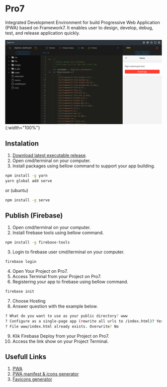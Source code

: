 # Pro7
Integrated Development Environment for build Progressive Web Application (PWA) based on Framework7. It enables user to design, develop, debug, test, and release application quickly.

![alt text](https://raw.githubusercontent.com/NowDB/Pro7/master/www/img/ide.png "Pro7 IDE"){:width="100%"}

## Instalation
1. [Download latest executable release](https://github.com/NowDB/Pro7/releases).
2. Open cmd/terminal on your computer.
3. Install packages using bellow command to support your app building.
```sh
npm install -g yarn
yarn global add serve
```
or (ubuntu)
```sh
npm install -g serve
```

## Publish (Firebase)
1. Open cmd/terminal on your computer.
2. Install firebase tools using bellow command.
```sh
npm install -g firebase-tools
```
3. Login to firebase user cmd/terminal on your computer.
```sh
firebase login
```
4. Open Your Project on Pro7.
5. Access Terminal from your Project on Pro7.
6. Registering your app to firebase using bellow command.
```sh
firebase init
```
7. Choose Hosting
8. Answer question with the example below.
```sh
? What do you want to use as your public directory? www
? Configure as a single-page app (rewrite all urls to /index.html)? Yes
? File www/index.html already exists. Overwrite? No
```
9. Klik Firebase Deploy from your Project on Pro7.
10. Access the link show on your Project Terminal.

## Usefull Links
1. [PWA](https://web.dev/progressive-web-apps/)
2. [PWA manifest & icons generator](https://app-manifest.firebaseapp.com/)
3. [Favicons generator](https://www.favicon-generator.org/)
